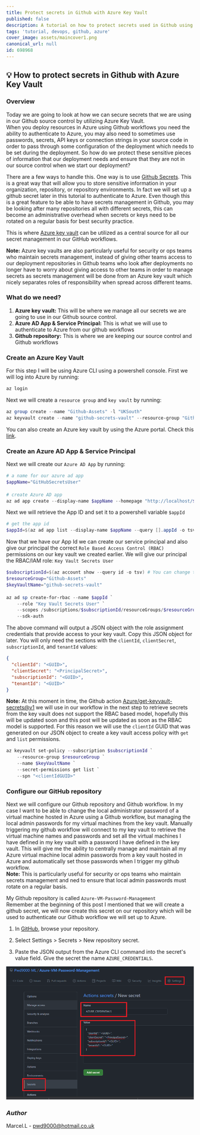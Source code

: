 ```yaml
---
title: Protect secrets in Github with Azure Key Vault
published: false
description: A tutorial on how to protect secrets used in Github using Azure key vault
tags: 'tutorial, devops, github, azure'
cover_image: assets/maincover1.png
canonical_url: null
id: 698968
---
```


## :bulb: How to protect secrets in Github with Azure Key Vault

### Overview

Today we are going to look at how we can secure secrets that we are using in our Github source control by utilizing Azure Key Vault.  
When you deploy resources in Azure using Github workflows you need the ability to authenticate to Azure, you may also need to sometimes use passwords, secrets, API keys or connection strings in your source code in order to pass through some configuration of the deployment which needs to be set during the deployment. So how do we protect these sensitive pieces of information that our deployment needs and ensure that they are not in our source control when we start our deployment?  

There are a few ways to handle this. One way is to use [Github Secrets](https://docs.github.com/en/actions/reference/encrypted-secrets). This is a great way that will allow you to store sensitive information in your organization, repository, or repository environments. In fact we will set up a github secret later in this tutorial to authenticate to Azure. Even though this is a great feature to be able to have secrets management in Github, you may be looking after many repositories all with different secrets, this can become an administrative overhead when secrets or keys need to be rotated on a regular basis for best security practice.  

This is where [Azure key vault](https://docs.microsoft.com/en-gb/azure/key-vault/general/overview) can be utilized as a central source for all our secret management in our GitHub workflows.  

**Note:** Azure key vaults are also particularly useful for security or ops teams who maintain secrets management, instead of giving other teams access to our deployment repositories in Github teams who look after deployments no longer have to worry about giving access to other teams in order to manage secrets as secrets management will be done from an Azure key vault which nicely separates roles of responsibility when spread across different teams.  

### What do we need?

1. **Azure key vault:**
    This will be where we manage all our secrets we are going to use in our Github source control.  
2. **Azure AD App & Service Principal:**
    This is what we will use to authenticate to Azure from our github workflows
3. **Github repository:**
    This is where we are keeping our source control and Github workflows

### Create an Azure Key Vault

For this step I will be using Azure CLI using a powershell console. First we will log into Azure by running:  

```powershell
az login
```

Next we will create a `resource group` and `key vault` by running:

```powershell
az group create --name "Github-Assets" -l "UKSouth"
az keyvault create --name "github-secrets-vault" --resource-group "Github-Assets" --location "UKSouth"
```

You can also create an Azure key vault by using the Azure portal. Check this [link](https://docs.microsoft.com/en-us/azure/key-vault/general/quick-create-portal).  

### Create an Azure AD App & Service Principal

Next we will create our `Azure AD App` by running:

```powershell
# a name for our azure ad app
$appName="GitHubSecretsUser"

# create Azure AD app
az ad app create --display-name $appName --homepage "http://localhost/$appName" --identifier-uris "http://localhost/$appName"
```

Next we will retrieve the App ID and set it to a powershell variable `$appId`

```powershell
# get the app id
$appId=$(az ad app list --display-name $appName --query [].appId -o tsv)
```

Now that we have our App Id we can create our service principal and also give our principal the correct `Role Based Access Control (RBAC)` permissions on our key vault we created earlier. We will give our principal the RBAC/IAM role: `Key Vault Secrets User`

```powershell
$subscriptionId=$(az account show --query id -o tsv) # You can change this value t the subscription ID where the key vault resides
$resourceGroup="Github-Assets"
$keyVaultName="github-secrets-vault"

az ad sp create-for-rbac --name $appId `
    --role "Key Vault Secrets User" `
    --scopes /subscriptions/$subscriptionId/resourceGroups/$resourceGroup/providers/Microsoft.KeyVault/vaults/$keyVaultName `
    --sdk-auth
```

The above command will output a JSON object with the role assignment credentials that provide access to your key vault. Copy this JSON object for later. You will only need the sections with the `clientId`, `clientSecret`, `subscriptionId`, and `tenantId` values:

```JSON
{
  "clientId": "<GUID>",
  "clientSecret": "<PrincipalSecret>",
  "subscriptionId": "<GUID>",
  "tenantId": "<GUID>"
}
```

**Note:** At this moment in time, the Github action [Azure/get-keyvault-secrets@v1](https://github.com/Azure/get-keyvault-secrets) we will use in our workflow in the next step to retrieve secrets from the key vault does not support the RBAC based model, hopefully this will be updated soon and this post will be updated as soon as the RBAC model is supported. For this reason we will use the `clientId` GUID that was generated on our JSON object to create a key vault access policy with `get` and `list` permissions.

```powershell
az keyvault set-policy --subscription $subscriptionId `
    --resource-group $resourceGroup `
    --name $keyVaultName `
    --secret-permissions get list `
    --spn "<clientIdGUID>"
```

### Configure our GitHub repository

Next we will configure our Github repository and Github workflow. In my case I want to be able to change the local administrator password of a virtual machine hosted in Azure using a Github workflow, but managing the local admin passwords for my virtual machines from the key vault. Manually triggering my github workflow will connect to my key vault to retrieve the virtual machine names and passwords and set all the virtual machines I have defined in my key vault with a password I have defined in the key vault. This will give me the ability to centrally manage and maintain all my Azure virtual machine local admin passwords from a key vault hosted in Azure and automatically set those passwords when I trigger my github workflow.  
**Note:** This is particularly useful for security or ops teams who maintain secrets management and ned to ensure that local admin passwords must rotate on a regular basis.

My Github repository is called `Azure-VM-Password-Management`  
Remember at the beginning of this post I mentioned that we will create a github secret, we will now create this secret on our repository which will be used to authenticate our Github workflow we will set up to Azure.

1. In [GitHub](https://github.com), browse your repository.

2. Select Settings > Secrets > New repository secret.

3. Paste the JSON output from the Azure CLI command into the secret's value field. Give the secret the name `AZURE_CREDENTIALS`.

![githubAzureCredentials](./assets/githubAzureCredentials1.png)

### _Author_

Marcel.L - pwd9000@hotmail.co.uk